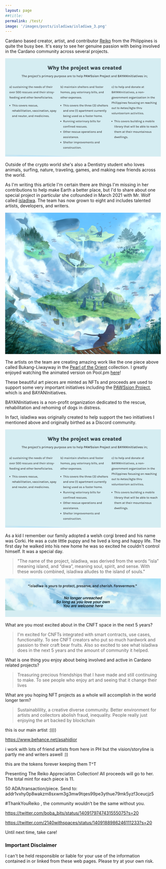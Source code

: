 ```yaml
---
layout: page
##title: 
permalink: /test/ 
image: '/images/posts/isladiwa/isladiwa_3.png'
---
```

Cardano based creator, artist, and contributor [Reiko](https://twitter.com/isladiwa) from the Philippines is quite the busy bee. It's easy to see her genuine passion with being involved in the Cardano community across several projects. 

![](/images/posts/isladiwa/isladiwa_2.png) 

Outside of the crypto world she's also a Dentistry student who loves animals, surfing, nature, traveling, games, and making new friends across the world. 

As I'm writing this article I'm certain there are things I'm missing in her contributions to help make Earth a better place, but I'd to share about one special project in particular she cofounded in March 2021 with Mr. Wolf called [isladiwa](https://isladiwa.org/). The team has now grown to eight and includes talented artists, developers, and writers.

![](/images/posts/isladiwa/isladiwa_1.jpeg) 

The artists on the team are creating amazing work like the one piece above called Bukang-Liwayway in the [Pearl of the Orient](https://isladiwa.org/cnft-sale/) collection. I greatly enjoyed watching the animated version on Pool.pm [here](https://pool.pm/0b28027fdb48b5f7f97e8c93e5939bc85eb9f0e7fe93e354672ce67d.PearlOfTheOrient01)! 

These beautiful art pieces are minted as NFTs and proceeds are used to support some very important initiatives including the [PAWSsion Project](https://pawssionproject.org.ph/), which is  and BAYANInitiatives.

BAYANInitiatives is a non-profit organization dedicated to the rescue, rehabilitation and rehoming of dogs in distress. 



In fact, isladiwa was originally created to help support the two initiatives I mentioned above and originally birthed as a Discord community.

![](/images/posts/isladiwa/isladiwa_2.png) 

As a kid I remember our family adopted a welsh corgi breed and his name was Corki. He was a cute little puppy and he lived a long and happy life. The first day he walked into his new home he was so excited he couldn't control himself. It was a special day. 

> "The name of the project, isladiwa, was derived from the words “isla” meaning island, and “diwa”, meaning soul, spirit, and sense. With these words combined, isladiwa alludes to the island of souls."

![](/images/posts/isladiwa/isladiwa_4.png) 

What are you most excited about in the CNFT space in the next 5 years?

> I'm excited for CNFTs integrated with smart contracts, use cases, functionality. To see CNFT creators who put so much hardwork and passion to their craft bear fruits. Also so excited  to see what isladiwa does in the next 5 years and the amount of community it helped.

What is one thing you enjoy about being involved and active in Cardano related projects?

> Treasuring precious friendships that I have made and still continuing to make. To see people who enjoy art and seeing that it change their lives

What are you hoping NFT projects as a whole will accomplish in the world longer term?

> Sustainablility, a creative diverse community. Better environment for artists and collectors abolish fraud, inequality. People really just enjoying the art backed by blockchain


this is our main artist :))))

https://www.behance.net/asahidior


i work with lots of friend artists from here in PH
but the vision/storyline is partly me and writers aswell :))



this are the tokens forever keeping them T^T


Presenting The Reiko Appreciation Collection! All proceeds will go to her. The total mint for each piece is 11.

50 ADA/transaction/piece.
Send to: addr1vxhy0p8wakzm8sxwm3g3mw9tqes99pe3ythue79mk5yzf3ceucjz5

#ThankYouReiko , the community wouldn’t be the same without you.

https://twitter.com/boba_bits/status/1409179747431555075?s=20

https://twitter.com/2140withspaces/status/1409188986246111233?s=20




Until next time, take care! 

### Important Disclaimer
I can't be held responsible or liable for your use of the information contained in or linked from these web pages. Please try at your own risk.

